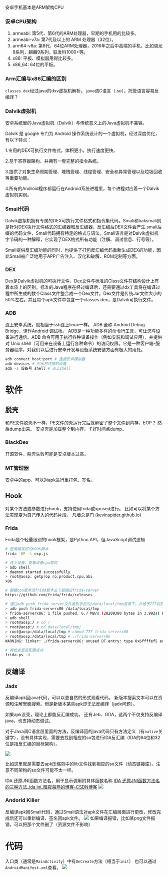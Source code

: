 
安卓手机基本是ARM架构CPU
### 安卓CPU架构
1. armeabi: 第5代、第6代的ARM处理器，早期的手机用的比较多。
2. armeabi-v7a: 第7代及以上的 ARM 处理器（32位）。
3. arm64-v8a: 第8代、64位ARM处理器，2016年之后中高端的手机，比如骁龙8系列，麒麟9系列，联发科1000+等。
4. x86: 平板、模拟器用得比较多。
5. x86_64: 64位的平板。


### Arm汇编与x86汇编的区别



`classes.dex`经过java的dxv虚拟机解析。
java调C语言（.so），托管语言容易反编译？
### Dalvik虚拟机

安卓系统里的Java虚拟机（Dalvik）与传统意义上的Java虚拟机不兼容。

Dalvik 是 google 专门为 Android 操作系统设计的一个虚拟机，经过深度优化，有以下特点：

1.专用的DEX可执行文件格式，体积更小，执行速度更快。 

2.基于寄存器架构，并拥有一套完整的指令系统。

3.提供了对象生命周期管理、堆栈管理、线程管理、安全和异常管理以及垃圾回收等重要功能。

4.所有的Android程序都运行在Android系统进程里，每个进程对应着一个Dalvik虚拟机实例。

### Smail代码
Dalvik虚拟机拥有专属的DEX可执行文件格式和指令集代码。Smali和baksmali则是针对DEX执行文件格式的汇编器和反汇编器，反汇编后DEX文件会产生.smali后缀的代码文件，Smali代码拥有特定的格式与语法，Smali语言是对Dalvik虚拟机字节码的一种解释，它实现了DEX格式所有功能（注解、调试信息、行号等）。

Smali提供反汇编功能的同时，也提供了打包反汇编代码重新生成DEX的功能，因此Smali被广泛地用于APP广告注入、汉化和破解、ROM定制等方面。

### DEX
Dex是Dalvik虚拟机的可执行文件，Dex文件与标准的Class文件在结构设计上有着本质上的区别。标准的Java程序在经过编译后，还需要通过dx工具将在编译过程中所生成的数个Class文件整合成一个Dex文件。Dex文件是传统Jar文件大小的50%左右。并且每个apk文件中包含一个classes.dex，是Dalvik可执行文件。




### ADB
连上安卓系统，就相当于ssh连上linux一样。
ADB 全称 Android Debug Bridge，译作Android 调试桥。 ADB是一种功能多样的命令行工具，可让您与设备进行通信。ADB 命令可用于执行各种设备操作（例如安装和调试应用），并提供对 Unix shell（可用来在设备上运行各种命令）的访问权限。它是一种客户端-服务器程序，对我们以后进行安卓开发与设备系统安装方面有极大的用处。


```sh
adb connect host:port # 连接安卓模拟器
adb devices # 列出已连接的设备
adb -s 设备号 shell # 连上shell
```



# 软件
## 脱壳

和PE文件脱壳不一样，PE文件的壳运行完后就解密了整个文件到内存，EOP？
然后dump出来。
安卓壳是加载整个到内存，卡好时间点dump。

### BlackDex
开源软件，脱壳失败可能是安卓版本过高。

### MT管理器

安卓中的app，可以对apk进行重打包、签名。

## Hook
对某个方法或参数进行hook，支持使用frida或xposed进行。
比如可以将某个方法实现变为自己传入的代码片段。
[凡墙总是门 (kevinspider.github.io)](https://kevinspider.github.io/)

### Frida
Frida是个轻量级别的hook框架，是Python API，但JavaScript调试逻辑


```sh
# 使用编写好的HOOK脚本
frida -UF -l exp.js
```


```sh
# 连上设备，查看设备cpu架构
> adb shell
* daemon started successfully
> root@aosp: getprop ro.product.cpu.abi
x86

# 根据cpu版本及frida版本去下载相应frida-server
https://github.com/frida/frida/releases

# 通过adb push frida server文件推到手机的/data/local/tmp目录下，并给予777权限，然后运行server
> adb push frida-serverx86 /data/local/tmp
> frida-serverx86: 1 file pushed. 6.7 MB/s (28209380 bytes in 3.992s) E:\frida
> adb shell
> root@aosp:/ # cd /
> root@aosp:/ # cd data/local/tmp/
> root@aosp:/data/local/tmp # chmod 777 frida-serverx86
> root@aosp:/data/local/tmp # ./frida-serverx86
WARNING: linker: ./frida-serverx86: unused DT entry: type 0x6ffffef5 arg 0x1c60

# 再检查是否配置成功
frida-ps -U
```

## 反编译
### Jadx

反编译apk回java代码，可以以更自然的形式观看代码。
新版本搜索文本可以在资源和注解里面搜索。但是新版本某些apk却无法反编译（jadx问题）。

如果apk没壳，理论上都能反汇编成功。
还有Jeb、GDA，这两个不仅支持反编译java，也支持动态调试。

对于Java调C语言层里面的方法，反编译回的java代码只有方法定义（有`native`关键字），没有具体实现，需要去找到相应的so包进行IDA反汇编（IDA的64位和32位是指反汇编的目标架构）。

![](../../../attachments/Pasted%20image%2020230904112652.png)

比如这里就是需要去apk压缩包中的lib文件找到相应的so文件（动态链接库）。注意不同架构的so文件可能不太一样。

IDA 还原JNI函数方法名，用于显示调用的具体函数名称
[IDA 还原JNI函数方法名 的三种方法_ida jni_暗夜枭熊的博客-CSDN博客](https://blog.csdn.net/yb493071294/article/details/80378730)
![](../../../attachments/Pasted%20image%2020230904172641.png)



### Andorid Killer

反编译apk回Smali代码，通过Smali语法对apk文件在汇编层面进行更改，修改完成后还可以重新编译、签名回apk文件。
![](../../../attachments/Pasted%20image%2020230904101145.png)
如果编译报错，比如某png文件报错，可以把那个文件删了（资源文件不影响）

# 代码

入口类（通常是`MainActivity`）中有`OnCreate`方法（相当于`init`）
也可以通过`AndroidManifest.xml`查看。
![](../../../attachments/Pasted%20image%2020230904095851.png)